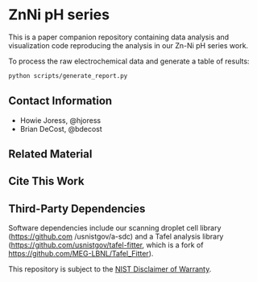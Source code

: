 # ZnNi pH series

This is a paper companion repository containing data analysis and visualization code reproducing the analysis in our Zn-Ni pH series work.

To process the raw electrochemical data and generate a table of results:
```sh
python scripts/generate_report.py
```

## Contact Information
- Howie Joress, @hjoress
- Brian DeCost, @bdecost


## Related Material


## Cite This Work

<!-- Please provide a DOI, URL, and suggested citation. -->


## Third-Party Dependencies

Software dependencies include our scanning droplet cell library (https://github.com /usnistgov/a-sdc) and a Tafel analysis library (https://github.com/usnistgov/tafel-fitter, which is a fork of https://github.com/MEG-LBNL/Tafel_Fitter).

This repository is subject to the [NIST Disclaimer of Warranty](LICENSE.md).
